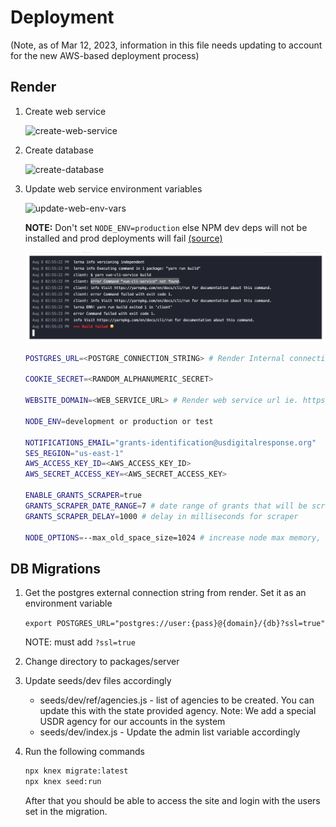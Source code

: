 # Deployment

(Note, as of Mar 12, 2023, information in this file needs updating to account for the new AWS-based deployment process)

## Render

1. Create web service

   ![create-web-service](./img/create-web-service.png)

2. Create database

   ![create-database](./img/create-database.png)

3. Update web service environment variables

   ![update-web-env-vars](./img/update-web-env-vars.png)

   **NOTE:** Don't set `NODE_ENV=production` else NPM dev deps will not be installed and prod deployments will fail [(source)](https://github.com/vuejs/vue-cli/issues/5107#issuecomment-586701382)

   ![prod-env-error](./img/prod-env-error.png)

   ```sh
   POSTGRES_URL=<POSTGRE_CONNECTION_STRING> # Render Internal connection string ie postgres://cares_opportunity_user:<pass>@<domain>/cares_opportunity_1e53

   COOKIE_SECRET=<RANDOM_ALPHANUMERIC_SECRET>

   WEBSITE_DOMAIN=<WEB_SERVICE_URL> # Render web service url ie. https://cares-grant-opportunities-qi8i.onrender.com

   NODE_ENV=development or production or test

   NOTIFICATIONS_EMAIL="grants-identification@usdigitalresponse.org"
   SES_REGION="us-east-1"
   AWS_ACCESS_KEY_ID=<AWS_ACCESS_KEY_ID>
   AWS_SECRET_ACCESS_KEY=<AWS_SECRET_ACCESS_KEY>

   ENABLE_GRANTS_SCRAPER=true
   GRANTS_SCRAPER_DATE_RANGE=7 # date range of grants that will be scraped
   GRANTS_SCRAPER_DELAY=1000 # delay in milliseconds for scraper

   NODE_OPTIONS=--max_old_space_size=1024 # increase node max memory, had problems with node not using all of renders server memory. This will depend on the plan
   ```

## DB Migrations

1. Get the postgres external connection string from render. Set it as an environment variable

   `export POSTGRES_URL="postgres://user:{pass}@{domain}/{db}?ssl=true"`

   NOTE: must add `?ssl=true`

1. Change directory to packages/server

1. Update seeds/dev files accordingly
   - seeds/dev/ref/agencies.js - list of agencies to be created. You can update this with the state provided agency. Note: We add a special USDR agency for our accounts in the system
   - seeds/dev/index.js - Update the admin list variable accordingly

1. Run the following commands

   ```sh
   npx knex migrate:latest
   npx knex seed:run
   ```

   After that you should be able to access the site and login with the users set in the migration.
